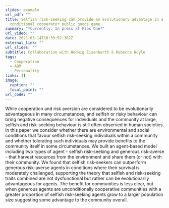 ```yaml
---
slides: example
url_pdf: ""
title: Selfish risk-seeking can provide an evolutionary advantage in a
  conditional cooperator public goods game.
summary: "*Currently: In press at Plos One*"
url_video: ""
date: 2021-03-14T10:39:52.362Z
external_link: ""
url_slides: ""
subtitle: Collaboration with Hedwig Eisenbarth & Rebecca Hoyle
tags:
  - Cooperation
  - ABM
  - Personality
links: []
image:
  caption: ""
  focal_point: ""
url_code: ""
---
```

While cooperation and risk aversion are considered to be evolutionarily
advantageous in many circumstances, and selfish or risky behaviour
can bring negative consequences for individuals and the community
at large, selfish and risk-seeking behaviour is still often observed
in human societies. In this paper we consider whether there are
environmental and social conditions that favour selfish risk-seeking individuals
within a community and whether tolerating such individuals
may provide benefits to the community itself in some circumstances.
We built an agent-based model including two types of agent - selfish
risk-seeking and generous risk-averse - that harvest resources from the
environment and share them (or not) with their community. We found
that selfish risk-seekers can outperform generous risk-averse agents in
conditions where their survival is moderately challenged, supporting
the theory that selfish and risk-seeking traits combined are not dysfunctional
but rather can be evolutionarily advantageous for agents.
The benefit for communities is less clear, but when generous agents are
unconditionally cooperative communities with a greater proportion of
selfish risk-seeking agents grow to a larger population size suggesting
some advantage to the community overall.
